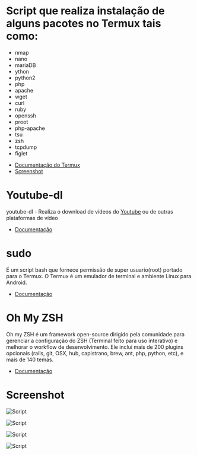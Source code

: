 
# Script que realiza instalação de alguns pacotes no Termux tais como:
* nmap
* nano
* mariaDB
* ython
* python2
* php
* apache
* wget
* curl
* ruby
* openssh
* proot
* php-apache
* tsu
* zsh
* tcpdump
* figlet
- [Documentação do Termux](https://wiki.termux.com/wiki/FAQ)
- [Screenshot](#Screenshot)

# Youtube-dl

youtube-dl - Realiza o download de vídeos do [Youtube](https://youtube.com) ou de outras plataformas de vídeo
- [Documentação](https://github.com/rg3/youtube-dl.git)

# sudo
É um script bash que fornece permissão de super usuario(root) portado para o Termux.
O Termux é um emulador de terminal e ambiente Linux para Android.
- [Documentação](https://gitlab.com/st42/termux-sudo)

# Oh My ZSH

Oh my ZSH é um framework open-source dirigido pela comunidade para gerenciar a configuração do ZSH (Terminal feito para uso interativo) e melhorar o workflow de desenvolvimento. Ele inclui mais de 200 plugins opcionais (rails, git, OSX, hub, capistrano, brew, ant, php, python, etc), e mais de 140 temas.
- [Documentação](https://github.com/robbyrussell/oh-my-zsh)

# Screenshot

<p align="centre">
<img src="http://i.imgur.com/4Mufb0U.png" alt="Script">
</p>

<p align="centre">
<img src="http://i.imgur.com/1V1tisg.png" alt="Script">
</p>

<p align="centre">
<img src="http://i.imgur.com/oZdyQXT.png" alt="Script">
</p>

<p align="centre">
<img src="http://i.imgur.com/78Mf4aw.png" alt="Script">
</p>

